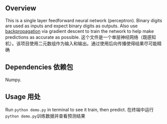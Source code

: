 ## Overview
This is a  single layer feedforward neural network (perceptron).  Binary digits are used as inputs and expect binary digits as outputs. Also use [backpropagation](http://neuralnetworksanddeeplearning.com/chap2.html) via gradient descent to train the network to help make predictions as accurate as possible.
这个文件是一个单层神经网络（既感知机）。该项目使用二元数组作为输入和输出。通过使用后向传播使得结果尽可能精确

## Dependencies 依赖包
Numpy.

## Usage 用处
Run ``python demo.py`` in terminal to see it train, then predict.
在终端中运行``python demo.py``训练数据并查看预测结果

